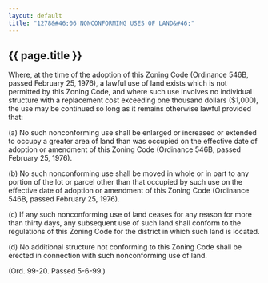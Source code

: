 ```yaml
---
layout: default 
title: "1278&#46;06 NONCONFORMING USES OF LAND&#46;"
---
```


{{ page.title }}
----------------

Where, at the time of the adoption of this Zoning Code (Ordinance 546B,
passed February 25, 1976), a lawful use of land exists which is not
permitted by this Zoning Code, and where such use involves no individual
structure with a replacement cost exceeding one thousand dollars
(\$1,000), the use may be continued so long as it remains otherwise
lawful provided that:

​(a) No such nonconforming use shall be enlarged or increased or
extended to occupy a greater area of land than was occupied on the
effective date of adoption or amendment of this Zoning Code (Ordinance
546B, passed February 25, 1976).

​(b) No such nonconforming use shall be moved in whole or in part to any
portion of the lot or parcel other than that occupied by such use on the
effective date of adoption or amendment of this Zoning Code (Ordinance
546B, passed February 25, 1976).

​(c) If any such nonconforming use of land ceases for any reason for
more than thirty days, any subsequent use of such land shall conform to
the regulations of this Zoning Code for the district in which such land
is located.

​(d) No additional structure not conforming to this Zoning Code shall be
erected in connection with such nonconforming use of land.

(Ord. 99-20. Passed 5-6-99.)
